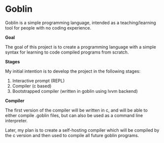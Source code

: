 # Goblin
Goblin is a simple programming language, intended as a teaching/learning tool for people with no coding experience.



__Goal__

The goal of this project is to create a programming language with a simple syntax for learning to code compiled programs from scratch.

__Stages__

My initial intention is to develop the project in the following stages:

1. Interactive prompt (REPL)
2. Compiler (c based)
3. Bootstrapped compiler (written in goblin using lvvm backend)

__Compiler__

The first version of the compiler will be written in c, and will be able to either compile .goblin files, but can also be used as a command line interpreter.

Later, my plan is to create a self-hosting compiler which will be compiled by the c version and then used to compile all future goblin programs.